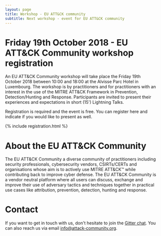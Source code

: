 ```yaml
---
layout: page
title: Workshop - EU ATT&CK community
subtitle: Next workshop - event for EU ATT&CK community
---
```


# Friday 19th October 2018 - EU ATT&CK Community workshop registration

An EU ATT&CK Community workshop will take place the Friday 19th October 2018 between 10:00 and 18:00 at the Alvisse Parc Hotel in Luxembourg. The workshop is by practitioners and for practitioners with an interest in the use of the MITRE ATT&CK Framework in Prevention, Detection/Hunting and Response. Participants are invited to present their experiences and expectations in short (15') Lightning Talks. 

Registration is required and the event is free. You can register here and indicate if you would like to present as well.

{% include registration.html %}

# About the EU ATT&CK Community

The EU ATT&CK Community a diverse community of practitioners including security professionals, cybersecurity vendors, CSIRTs/CERTs and organisations whose aim is to actively use MITRE ATT&CK™ while contributing back to improve cyber defense. The EU ATT&CK Community is a vendor neutral platform where all users can discuss, exchange and improve their use of adversary tactics and techniques together in practical use cases like attribution, prevention, detection, hunting and response.

# Contact

If you want to get in touch with us, don't hesitate to join the [Gitter chat](https://gitter.im/attack-community/Lobby#). You can also reach us via email info@attack-community.org.

